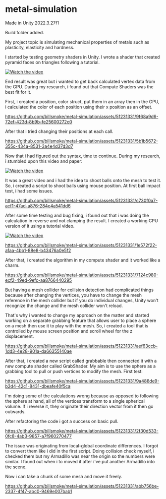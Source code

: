 # metal-simulation

Made in Unity 2022.3.27f1

Build folder added.

My project topic is simulating mechanical properties of metals such as plasticity, elasticity and hardness. 

I started by testing geometry shaders in Unity. I wrote a shader that created pyramid faces on triangles following a tutorial.

[![Watch the video](https://img.youtube.com/vi/7C-mA08mp8o/0.jpg)](https://www.youtube.com/watch?v=7C-mA08mp8o)

End result was great but i wanted to get back calculated vertex data from the GPU. During my research, i found out that Compute Shaders was the best fit for it.

First, i created a position, color struct, put them in an array then in the GPU, i calculated the color of each position using their x position as an offset.

https://github.com/biIIsmoke/metal-simulation/assets/51231331/9f68a9d6-72ef-423d-8b9b-fe25600272c0

After that i tried changing their positions at each call.

https://github.com/biIIsmoke/metal-simulation/assets/51231331/5b1b5672-355c-434a-8531-3a4e4d37d3d7

Now that i had figured out the syntax, time to continue. During my research, i stumbled upon this video and paper:

[![Watch the video](https://img.youtube.com/vi/m7js12tGFVA/0.jpg)](https://www.youtube.com/watch?v=m7js12tGFVA)

It was a great video and i had the idea to shoot balls onto the mesh to test it. So, i created a script to shoot balls using mouse position. At first ball impact test, i had some issues.

https://github.com/biIIsmoke/metal-simulation/assets/51231331/c730f0a7-acf1-47ad-a876-284e4a541dd6

After some time testing and bug fixing, i found out that i was doing the calculation in reverse and not clamping the result. I created a working CPU version of it using a tutorial video.

[![Watch the video](https://img.youtube.com/vi/-dsRIyzAcqg/0.jpg)](https://www.youtube.com/watch?v=-dsRIyzAcqg)

https://github.com/biIIsmoke/metal-simulation/assets/51231331/1e572f22-a1aa-4bb1-88e8-b43476a0e5f2

After that, i created the algorithm in my compute shader and it worked like a charm.

https://github.com/biIIsmoke/metal-simulation/assets/51231331/7124c980-ecf2-49ed-9efc-aa8766440295

But having a mesh collider for collision detection had complicated things because after changing the vertices, you have to change the mesh reference in the mesh collider but if you do individual changes, Unity won't recognize the change and the mesh collider won't reload.

That's why i wanted to change my approach on the matter and started working on a separate grabbing feature that allows user to place a sphere on a mesh then use it to play with the mesh. So, i created a tool that is controlled by mouse screen position and scroll wheel for the z displacement.

https://github.com/biIIsmoke/metal-simulation/assets/51231331/aef63ccb-1dd3-4e28-901a-da66355140ae

After that, i created a new script called grabbable then connected it with a new compute shader called GrabShader. My aim is to use the sphere as a grabbing tool to pull or push vertices to modify the mesh. First test:

https://github.com/biIIsmoke/metal-simulation/assets/51231331/9a488de9-b2d4-42c1-8431-dbeafe40f5ca

I'm doing some of the calculations wrong because as opposed to following the sphere at hand, all of the vertices transform to a single spherical volume. If i reverse it, they originate their direction vector from it then go outwards.

After refactoring the code i got a success on basic pull.

https://github.com/biIIsmoke/metal-simulation/assets/51231331/2f30d533-0fc8-4ab3-9857-a7f960270477

The issue was originating from local-global coordinate differences. I forgot to convert them like i did in the first script. Doing collision check myself, i checked them but my Armadillo was near the origin so the numbers were similar. I found out when i to moved it after i've put another Armadillo into the scene. 

Now i can take a chunk of some mesh and move it freely.

https://github.com/biIIsmoke/metal-simulation/assets/51231331/abb756be-2337-4f47-abc0-9469e007bab1




